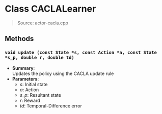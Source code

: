 # Class CACLALearner
> Source: actor-cacla.cpp
## Methods
### ``void update (const State *s, const Action *a, const State *s_p, double r, double td)``
* **Summary**:  
  Updates the policy using the CACLA update rule  
* **Parameters**:  
  * _s_: Initial state
  * _a_: Action
  * _s_p_: Resultant state
  * _r_: Reward
  * _td_: Temporal-Difference error
